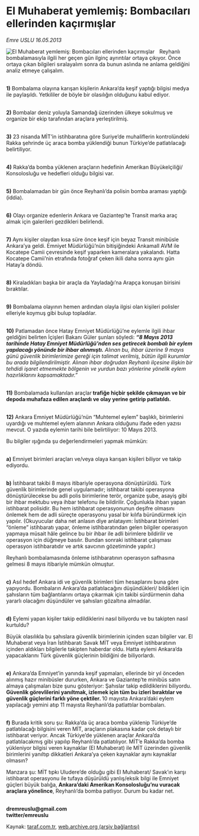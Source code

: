 # El Muhaberat yemlemiş: Bombacıları ellerinden kaçırmışlar

*Emre USLU 16.05.2013*

<div class="yazi"><img align="left" alt="El Muhaberat yemlemiş: Bombacıları ellerinden kaçırmışlar" border="0" src="http://www.taraf.com.tr/fotoraflar/makaleler/el-muhaberat-yemlemis-bombacilari-ellerinden_1577_orijinal.jpg" style="border-right-width:10px; border-color:#FFFFFF"/><p>Reyhanlı bombalamasıyla ilgili her geçen gün ilginç ayrıntılar ortaya çıkıyor. Önce ortaya çıkan bilgileri sıralayalım sonra da bunun aslında ne anlama geldiğini analiz etmeye çalışalım.</p>
<p><b><br/>1)</b> Bombalama olayına karışan kişilerin Ankara’da keşif yaptığı bilgisi medya ile paylaşıldı. Yetkililer de böyle bir olasılığın olduğunu kabul ediyor.</p>
<p><b><br/>2)</b> Bombalar deniz yoluyla Samandağ üzerinden ülkeye sokulmuş ve organize bir ekip tarafından araçlara yerleştirilmiş.</p>
<p><b><br/>3)</b> 23 nisanda MİT’in istihbaratına göre Suriye’de muhaliflerin kontrolündeki Rakka şehrinde üç araca bomba yüklendiği bunun Türkiye’de patlatılacağı belirtiliyor.</p>
<p><b><br/>4)</b> Rakka’da bomba yüklenen araçların hedefinin Amerikan Büyükelçiliği/ Konsolosluğu ve hedefleri olduğu bilgisi var.</p>
<p><b><br/>5)</b> Bombalamadan bir gün önce Reyhanlı’da polisin bomba araması yaptığı (iddia).</p>
<p><b><br/>6)</b> Olayı organize edenlerin Ankara ve Gaziantep’te Transit marka araç almak için galerileri gezdikleri belirlendi.</p>
<p><b><br/>7)</b> Aynı kişiler olaydan kısa süre önce keşif için beyaz Transit minibüsle Ankara’ya geldi. Emniyet Müdürlüğü’nün bitişiğindeki Ankamall AVM ile Kocatepe Camii çevresinde keşif yaparken kameralara yakalandı. Hatta Kocatepe Camii’nin etrafında fotoğraf çeken ikili daha sonra aynı gün Hatay’a döndü.</p>
<p><b><br/>8)</b> Kiraladıkları başka bir araçla da Yayladağı’na Arapça konuşan birisini bıraktılar. </p>
<p><b><br/>9)</b> Bombalama olayının hemen ardından olayla ilgisi olan kişileri polisler elleriyle koymuş gibi bulup topladılar.</p>
<p><b><br/>10)</b> Patlamadan önce Hatay Emniyet Müdürlüğü’ne eylemle ilgili ihbar geldiğini belirten İçişleri Bakanı Güler şunları söyledi: <strong><i>“8 Mayıs 2013 tarihinde Hatay Emniyet Müdürlüğü’nden ses getirecek bombalı bir eylem yapılacağı yönünde bir ihbar alınmıştı.</i></strong><i> Alınan bu, ihbar üzerine 9 mayıs günü güvenlik birimlerimize gereği için talimat verilmiş, bütün ilgili kurumlar bu arada bilgilendirilmiştir. Alınan ihbar doğrudan Reyhanlı ilçesine ilişkin bir tehdidi işaret etmemekte bölgenin ve yurdun bazı yönlerine yönelik eylem hazırlıklarını kapsamaktadır.”</i></p>
<p><b><br/>11)</b> Bombalamada kullanılan araçlar<strong> trafiğe hiçbir şekilde çıkmayan ve bir depoda muhafaza edilen araçlardı ve olay yerine getirip patlatıldı. </strong></p>
<p><b><br/>12)</b> Ankara Emniyet Müdürlüğü’nün “Muhtemel eylem” başlıklı, birimlerini uyardığı ve muhtemel eylem alanının Ankara olduğunu ifade eden yazısı mevcut. O yazıda eylemin tarihi bile belirtiliyor: 10 Mayıs 2013. </p>
<p>Bu bilgiler ışığında şu değerlendirmeleri yapmak mümkün:</p>
<p><b><br/>a)</b> Emniyet birimleri araçları ve/veya olaya karışan kişileri biliyor ve takip ediyordu. </p>
<p><b><br/>b)</b> İstihbarat takibi 8 mayıs itibariyle operasyona dönüştürüldü. Türk güvenlik birimlerinde genel uygulamadır; istihbarat takibi operasyona dönüştürülecekse bu adli polis birimlerine  terör, organize şube, asayiş gibi  bir ihbar mektubu veya ihbar telefonu ile bildirilir. Çoğunlukla ihbarı yapan istihbarat polisidir. Bu hem istihbarat operasyonunun deşifre olmasını önlemek hem de adli süreçte operasyonu yasal bir kılıfa büründürmek için yapılır. (Okuyucular daha net anlasın diye anlatayım: İstihbarat birimleri “önleme” istihbaratı yapar, önleme istihbaratından gelen bilgiler operasyon yapmaya müsait hâle gelince bu bir ihbar ile adli birimlere bildirilir ve operasyon için düğmeye basılır. Bundan sonraki istihbarat çalışması operasyon istihbaratıdır ve artık savcının gözetiminde yapılır.)</p>
<p>Reyhanlı bombalamasında önleme istihbaratının operasyon safhasına gelmesi 8 mayıs itibariyle mümkün olmuştur. </p>
<p><b><br/>c)</b> Asıl hedef Ankara idi ve güvenlik birimleri tüm hesaplarını buna göre yapıyordu. Bombaların Ankara’da patlatılacağını düşündükleri/ bildikleri için şahısların tüm bağlantılarını ortaya çıkarmak için takibi sürdürmenin daha yararlı olacağını düşündüler ve şahısları gözaltına almadılar. </p>
<p><b><br/>d)</b> Eylemi yapan kişiler takip edildiklerini nasıl biliyordu ve bu takipten nasıl kurtuldu?</p>
<p>Büyük olasılıkla bu şahıslara güvenlik birimlerinin içinden sızan bilgiler var. El Muhaberat veya İran İstihbaratı Savak MİT veya Emniyet istihbaratının içinden aldıkları bilgilerle takipten haberdar oldu. Hatta eylemi Ankara’da yapacaklarını Türk güvenlik güçlerinin bildiğini de biliyorlardı. </p>
<p><b><br/>e)</b> Ankara’da Emniyet’in yanında keşif yapmaları, ellerinde bir yıl önceden alınmış hazır minibüsler dururken, Ankara ve Gaziantep’te minibüs satın almaya çalışmaları bize şunu gösteriyor: Şahıslar takip edildiklerini biliyordu. <b>Güvenlik görevlilerini yanıltmak, izlemek için tüm bu izleri bıraktılar ve güvenlik güçlerini farklı yöne çektiler. </b>10 mayısta Ankara’daki eylem yapılacağı yemini atıp 11 mayısta Reyhanlı’da patlattılar bombaları. </p>
<p><b><br/>f)</b> Burada kritik soru şu: Rakka’da üç araca bomba yüklenip Türkiye’de patlatılacağı bilgisini veren MİT, araçların plakasına kadar çok detaylı bir istihbarat veriyor. Ancak Türkiye’de yüklenen araçlar Ankara’da patlatılacakmış gibi yapılıp Reyhanlı’da patlatılıyor. MİT’e Rakka’da bomba yükleniyor bilgisi veren kaynaklar (El Muhaberat) ile MİT üzerinden güvenlik birimlerini yanıltıp dikkatleri Ankara’ya çeken kaynaklar aynı kaynaklar olmasın?</p>
<p>Manzara şu: MİT tıpkı Uludere’de olduğu gibi El Muhaberat/ Savak’ın karşı istihbarat operasyonu ile tufaya düşürüldü yanlış/eksik bilgi ile Emniyet güçleri büyük balığa, <b>Ankara’daki Amerikan Konsolosluğu’nu vuracak araçlara yönelince</b>, Reyhanlı’da bomba patlıyor. Durum bu kadar net. </p>
<b>
<p><br/>dremreuslu@gmail.com<br/>twitter/emreuslu</p>
</b>
</div>

Kaynak: [taraf.com.tr](http://www.taraf.com.tr:80/emre-uslu-2/makale-el-muhaberat-yemlemis-bombacilari-ellerinden.htm), [web.archive.org (arşiv bağlantısı)](http://web.archive.org/web/20130608001208/http://www.taraf.com.tr:80/emre-uslu-2/makale-el-muhaberat-yemlemis-bombacilari-ellerinden.htm)
